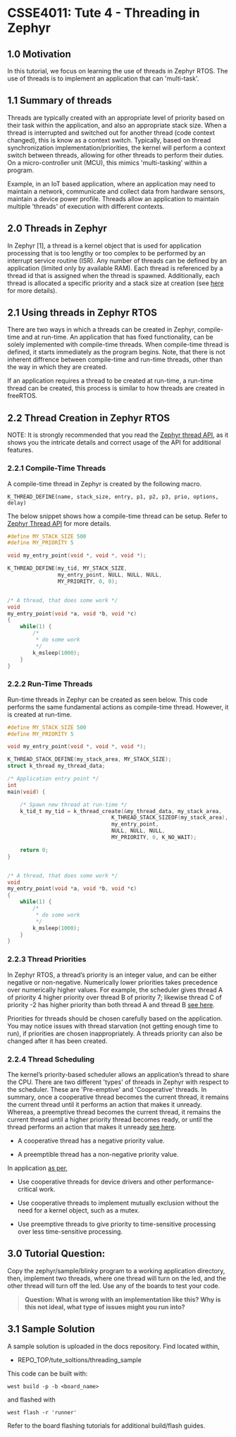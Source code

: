 # CSSE4011: Tute 4 - Threading in Zephyr    

## **1.0 Motivation**

In this tutorial, we focus on learning the use of threads in Zephyr RTOS. The use of threads is to implement an application that can 'multi-task'.

## **1.1 Summary of threads**

Threads are typically created with an appropriate level of priority based on their task within the application, and also an appropriate stack size. When a thread is interrupted and switched out for another thread (code context changed), this is know as a context switch. Typically, based on thread synchronization implementation/priorities, the kernel will perform a context switch between threads, allowing for other threads to perform their duties. On a micro-controller unit (MCU), this mimics 'multi-tasking' within a program.


Example, in an IoT based application, where an application may need to maintain a network, communicate and collect data from hardware sensors, maintain a device power profile. Threads allow an application to maintain multiple 'threads' of execution with different contexts.


## **2.0 Threads in Zephyr**

In Zephyr [1], a thread is a kernel object that is used for application processing that is too lengthy or too complex to be performed by an interrupt service routine (ISR). Any number of threads can be defined by an application (limited only by available RAM). Each thread is referenced by a thread id that is assigned when the thread is spawned. Additionally, each thread is allocated a specific priority and a stack size at creation (see [here](https://docs.zephyrproject.org/latest/reference/kernel/threads/index.html) for more details).

## **2.1 Using threads in Zephyr RTOS**

There are two ways in which a threads can be created in Zephyr, compile-time and at run-time. An application that has fixed functionality, can be solely implemented with compile-time threads. When compile-time thread is defined, it starts immediately as the program begins. Note, that there is not inherent diffrence between compile-time and run-time threads, other than the way in which they are created.

If an application requires a thread to be created at run-time, a run-time thread can be created, this process is similar to how threads are created in freeRTOS. 

## **2.2 Thread Creation in Zephyr RTOS**

NOTE: It is strongly recommended that you read the [Zephyr thread API](https://docs.zephyrproject.org/latest/reference/kernel/threads/index.html), as it shows you the intricate details and correct usage of the API for additional features.

### **2.2.1 Compile-Time Threads**

A compile-time thread in Zephyr is created by the following macro.
```
K_THREAD_DEFINE(name, stack_size, entry, p1, p2, p3, prio, options, delay)
```

The below snippet shows how a compile-time thread can be setup. Refer to [Zephyr Thread API](https://docs.zephyrproject.org/latest/reference/kernel/threads/index.html) for more details.

```C
#define MY_STACK_SIZE 500
#define MY_PRIORITY 5

void my_entry_point(void *, void *, void *);

K_THREAD_DEFINE(my_tid, MY_STACK_SIZE,
                my_entry_point, NULL, NULL, NULL,
                MY_PRIORITY, 0, 0);


/* A thread, that does some work */
void
my_entry_point(void *a, void *b, void *c)
{
    while(1) {
        /*
         * do some work
         */
        k_msleep(1000);
    }
}
```

### **2.2.2 Run-Time Threads**

Run-time threads in Zephyr can be created as seen below. This code performs the same fundamental actions as compile-time thread. However, it is created at run-time. 

```C
#define MY_STACK_SIZE 500
#define MY_PRIORITY 5

void my_entry_point(void *, void *, void *);

K_THREAD_STACK_DEFINE(my_stack_area, MY_STACK_SIZE);
struct k_thread my_thread_data;

/* Application entry point */
int
main(void) {

    /* Spawn new thread at run-time */
    k_tid_t my_tid = k_thread_create(&my_thread_data, my_stack_area,
                                 K_THREAD_STACK_SIZEOF(my_stack_area),
                                 my_entry_point,
                                 NULL, NULL, NULL,
                                 MY_PRIORITY, 0, K_NO_WAIT);

    return 0;
}


/* A thread, that does some work */
void
my_entry_point(void *a, void *b, void *c)
{
    while(1) {
        /*
         * do some work
         */
        k_msleep(1000);
    }
}
```

### **2.2.3 Thread Priorities**

In Zephyr RTOS, a thread’s priority is an integer value, and can be either negative or non-negative. Numerically lower priorities takes precedence over numerically higher values. For example, the scheduler gives thread A of priority 4 higher priority over thread B of priority 7; likewise thread C of priority -2 has higher priority than both thread A and thread B [see here](https://docs.zephyrproject.org/latest/reference/kernel/threads/index.html).

Priorities for threads should be chosen carefully based on the application. You may notice issues with thread starvation (not getting enough time to run), if priorities are chosen inappropriately. A threads priority can also be changed after it has been created. 


### **2.2.4 Thread Scheduling**

The kernel’s priority-based scheduler allows an application’s thread to share the CPU. There are two different 'types' of threads in Zephyr with respect to the scheduler. These are 'Pre-emptive' and 'Cooperative' threads. In summary, once a cooperative thread becomes the current thread, it remains the current thread until it performs an action that makes it unready. Whereas, a preemptive thread becomes the current thread, it remains the current thread until a higher priority thread becomes ready, or until the thread performs an action that makes it unready [see here](https://docs.zephyrproject.org/latest/reference/kernel/scheduling/index.html).


* A cooperative thread has a negative priority value. 

* A preemptible thread has a non-negative priority value. 



In application [as per](https://docs.zephyrproject.org/latest/reference/kernel/scheduling/index.html), 

* Use cooperative threads for device drivers and other performance-critical work.

* Use cooperative threads to implement mutually exclusion without the need for a kernel object, such as a mutex.

* Use preemptive threads to give priority to time-sensitive processing over less time-sensitive processing.


## **3.0 Tutorial Question:**

Copy the zephyr/sample/blinky program to a working application directory, then, implement two threads, where one thread will turn on the led, and the other thread will turn off the led. Use any of the boards to test your code.

>**Question: What is wrong with an implementation like this? Why is this not ideal, what type of issues might you run into?**

## **3.1 Sample Solution**

A sample solution is uploaded in the docs repository. Find located within,

* REPO_TOP/tute_soltions/threading_sample


This code can be built with:

```SHELL
west build -p -b <board_name>
```

and flashed with
```SHELL
west flash -r 'runner'
```

Refer to the board flashing tutorials for additional build/flash guides.